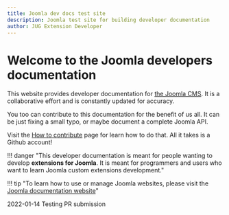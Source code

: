 ```yaml
---
title: Joomla dev docs test site
description: Joomla test site for building developer documentation
author: JUG Extension Developer
---
```


# Welcome to the Joomla developers documentation

This website provides developer documentation for [the Joomla CMS](https://www.joomla.org). It is a collaborative effort and is constantly updated for accuracy.

You too can contribute to this documentation for the benefit of us all. It can be just fixing a small typo, or maybe document a complete Joomla API. 

Visit the [How to contribute](./contribute/index.md) page for learn how to do that. All it takes is a Github account! 

!!! danger "This developer documentation is meant for people wanting to develop **extensions for Joomla**. It is meant for programmers and users who want to learn Joomla custom extensions development."

!!! tip "To learn how to use or manage Joomla websites, please visit the [Joomla documentation website](https://docs.joomla.org)"

2022-01-14 Testing PR submission
